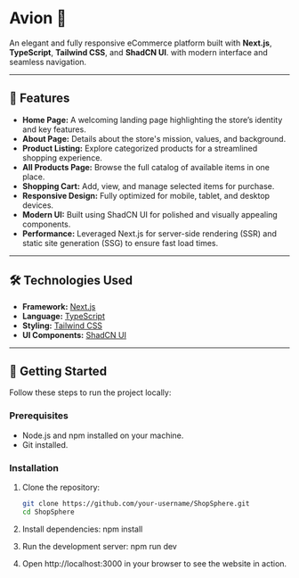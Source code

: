 # Avion 🛒  

An elegant and fully responsive eCommerce platform built with **Next.js**, **TypeScript**, **Tailwind CSS**, and **ShadCN UI**. with modern interface and seamless navigation.

---

## 🚀 Features  

- **Home Page:** A welcoming landing page highlighting the store’s identity and key features.  
- **About Page:** Details about the store's mission, values, and background.  
- **Product Listing:** Explore categorized products for a streamlined shopping experience.  
- **All Products Page:** Browse the full catalog of available items in one place.  
- **Shopping Cart:** Add, view, and manage selected items for purchase.  
- **Responsive Design:** Fully optimized for mobile, tablet, and desktop devices.  
- **Modern UI:** Built using ShadCN UI for polished and visually appealing components.  
- **Performance:** Leveraged Next.js for server-side rendering (SSR) and static site generation (SSG) to ensure fast load times.  

---

## 🛠️ Technologies Used  

- **Framework:** [Next.js](https://nextjs.org/)  
- **Language:** [TypeScript](https://www.typescriptlang.org/)  
- **Styling:** [Tailwind CSS](https://tailwindcss.com/)  
- **UI Components:** [ShadCN UI](https://shadcn.dev/)  

---

## 📂 Getting Started  

Follow these steps to run the project locally:  

### Prerequisites  
- Node.js and npm installed on your machine.  
- Git installed.  

### Installation  

1. Clone the repository:  
   ```bash  
   git clone https://github.com/your-username/ShopSphere.git  
   cd ShopSphere  

2. Install dependencies:
  npm install  

3. Run the development server:
   npm run dev  

4. Open http://localhost:3000 in your browser to see the website in action.